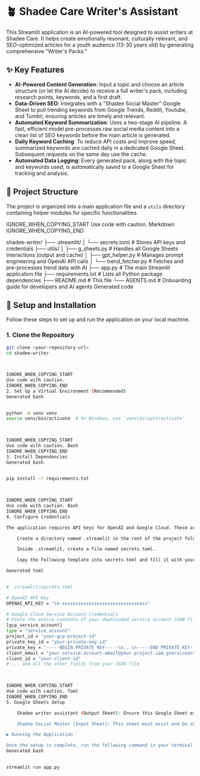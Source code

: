       
# 🪴 Shadee Care Writer's Assistant

This Streamlit application is an AI-powered tool designed to assist writers at Shadee Care. It helps create emotionally resonant, culturally relevant, and SEO-optimized articles for a youth audience (13-30 years old) by generating comprehensive "Writer's Packs."

## ✨ Key Features

-   **AI-Powered Content Generation**: Input a topic and choose an article structure (or let the AI decide) to receive a full writer's pack, including research points, keywords, and a first draft.
-   **Data-Driven SEO**: Integrates with a "Shadee Social Master" Google Sheet to pull trending keywords from Google Trends, Reddit, Youtube, and Tumblr, ensuring articles are timely and relevant.
-   **Automated Keyword Summarization**: Uses a two-stage AI pipeline. A fast, efficient model pre-processes raw social media content into a clean list of SEO keywords before the main article is generated.
-   **Daily Keyword Caching**: To reduce API costs and improve speed, summarized keywords are cached daily in a dedicated Google Sheet. Subsequent requests on the same day use the cache.
-   **Automated Data Logging**: Every generated pack, along with the topic and keywords used, is automatically saved to a Google Sheet for tracking and analysis.

## 📂 Project Structure

The project is organized into a main application file and a `utils` directory containing helper modules for specific functionalities.

    

IGNORE_WHEN_COPYING_START
Use code with caution. Markdown
IGNORE_WHEN_COPYING_END

shadee-writer/
├── .streamlit/
│ └── secrets.toml # Stores API keys and credentials
├── utils/
│ ├── g_sheets.py # Handles all Google Sheets interactions (output and cache)
│ ├── gpt_helper.py # Manages prompt engineering and OpenAI API calls
│ └── trend_fetcher.py # Fetches and pre-processes trend data with AI
├── app.py # The main Streamlit application file
├── requirements.txt # Lists all Python package dependencies
├── README.md # This file
└── AGENTS.md # Onboarding guide for developers and AI agents
Generated code

      
## 🚀 Setup and Installation

Follow these steps to set up and run the application on your local machine.

### 1. Clone the Repository

```bash
git clone <your-repository-url>
cd shadee-writer

    

IGNORE_WHEN_COPYING_START
Use code with caution.
IGNORE_WHEN_COPYING_END
2. Set Up a Virtual Environment (Recommended)
Generated bash

      
python -m venv venv
source venv/bin/activate  # On Windows, use `venv\Scripts\activate`

    

IGNORE_WHEN_COPYING_START
Use code with caution. Bash
IGNORE_WHEN_COPYING_END
3. Install Dependencies
Generated bash

      
pip install -r requirements.txt

    

IGNORE_WHEN_COPYING_START
Use code with caution. Bash
IGNORE_WHEN_COPYING_END
4. Configure Credentials

The application requires API keys for OpenAI and Google Cloud. These are stored securely in a secrets.toml file.

    Create a directory named .streamlit in the root of the project folder.

    Inside .streamlit, create a file named secrets.toml.

    Copy the following template into secrets.toml and fill it with your actual credentials:

Generated toml

      
# .streamlit/secrets.toml

# OpenAI API Key
OPENAI_API_KEY = "sk-xxxxxxxxxxxxxxxxxxxxxxxxxxxxxxxx"

# Google Cloud Service Account Credentials
# Paste the entire contents of your downloaded service account JSON file here.
[gcp_service_account]
type = "service_account"
project_id = "your-gcp-project-id"
private_key_id = "your-private-key-id"
private_key = "-----BEGIN PRIVATE KEY-----\n...\n-----END PRIVATE KEY-----\n"
client_email = "your-service-account-email@your-project.iam.gserviceaccount.com"
client_id = "your-client-id"
# ... and all the other fields from your JSON file

    

IGNORE_WHEN_COPYING_START
Use code with caution. Toml
IGNORE_WHEN_COPYING_END
5. Google Sheets Setup

    Shadee writer assistant (Output Sheet): Ensure this Google Sheet exists. Share it with the client_email from your service account credentials, granting "Editor" permissions. The app will automatically create the Sheet1 and Keyword Cache tabs if they don't exist.

    Shadee Social Master (Input Sheet): This sheet must exist and be shared with the service account (at least "Viewer" permissions). It should contain tabs named Google Trends, Reddit, Youtube, and Tumblr, each with Post_dt and the relevant keyword columns (Keyword or Post Content).

▶️ Running the Application

Once the setup is complete, run the following command in your terminal from the project's root directory:
Generated bash

      
streamlit run app.py

    
